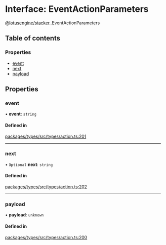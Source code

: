 # Interface: EventActionParameters

[@lotusengine/stacker](../wiki/@lotusengine.stacker).[<internal>](../wiki/@lotusengine.stacker.%3Cinternal%3E).EventActionParameters

## Table of contents

### Properties

- [event](../wiki/@lotusengine.stacker.%3Cinternal%3E.EventActionParameters#event)
- [next](../wiki/@lotusengine.stacker.%3Cinternal%3E.EventActionParameters#next)
- [payload](../wiki/@lotusengine.stacker.%3Cinternal%3E.EventActionParameters#payload)

## Properties

### event

• **event**: `string`

#### Defined in

[packages/types/src/types/action.ts:201](https://github.com/lotusengine/sdk/blob/f1f5297/packages/types/src/types/action.ts#L201)

___

### next

• `Optional` **next**: `string`

#### Defined in

[packages/types/src/types/action.ts:202](https://github.com/lotusengine/sdk/blob/f1f5297/packages/types/src/types/action.ts#L202)

___

### payload

• **payload**: `unknown`

#### Defined in

[packages/types/src/types/action.ts:200](https://github.com/lotusengine/sdk/blob/f1f5297/packages/types/src/types/action.ts#L200)
